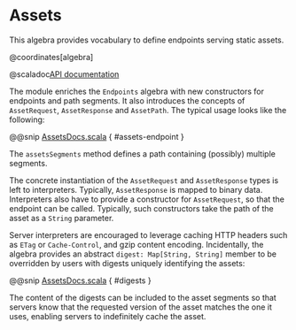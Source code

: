 # Assets

This algebra provides vocabulary to define endpoints serving static assets.

@coordinates[algebra]

@scaladoc[API documentation](endpoints4s.algebra.Assets)

The module enriches the `Endpoints` algebra with new constructors for endpoints and
path segments. It also introduces the concepts of `AssetRequest`, `AssetResponse`
and `AssetPath`. The typical usage looks like the following:

@@snip [AssetsDocs.scala](/algebras/algebra/src/test/scala/endpoints4s/algebra/AssetsDocs.scala) { #assets-endpoint }

The `assetsSegments` method defines a path containing (possibly) multiple segments.

The concrete instantiation of the `AssetRequest` and `AssetResponse` types is left to
interpreters. Typically, `AssetResponse` is mapped to binary data. Interpreters also
have to provide a constructor for `AssetRequest`, so that the endpoint can be called.
Typically, such constructors take the path of the asset as a `String` parameter.

Server interpreters are encouraged to leverage caching HTTP headers such as `ETag`
or `Cache-Control`, and gzip content encoding. Incidentally, the algebra provides
an abstract `digest: Map[String, String]` member to be overridden by users with
digests uniquely identifying the assets:

@@snip [AssetsDocs.scala](/algebras/algebra/src/test/scala/endpoints4s/algebra/AssetsDocs.scala) { #digests }

The content of the digests can be included to the asset segments so that servers
know that the requested version of the asset matches the one it uses, enabling servers
to indefinitely cache the asset.
